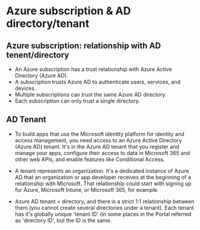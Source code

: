 # Azure subscription & AD directory/tenant

## Azure subscription: relationship with AD tenent/directory
- An Azure subscription has a trust relationship with Azure Active Directory (Azure AD). 
- A subscription trusts Azure AD to authenticate users, services, and devices.
- Multiple subscriptions can trust the same Azure AD directory. 
- Each subscription can only trust a single directory.


## AD Tenant
- To build apps that use the Microsoft identity platform for identity and access management, you need access to an Azure Active Directory (Azure AD) tenant. It's in the Azure AD tenant that you register and manage your apps, configure their access to data in Microsoft 365 and other web APIs, and enable features like Conditional Access.

- A tenant represents an organization. It's a dedicated instance of Azure AD that an organization or app developer receives at the beginning of a relationship with Microsoft. That relationship could start with signing up for Azure, Microsoft Intune, or Microsoft 365, for example.

- Azure AD tenant = directory, and there is a strict 1:1 relationship between them (you cannot create several directories under a tenant). Each tenant has it's globally unique 'tenant ID' (in some places in the Portal referred as 'directory ID', but the ID is the same.
